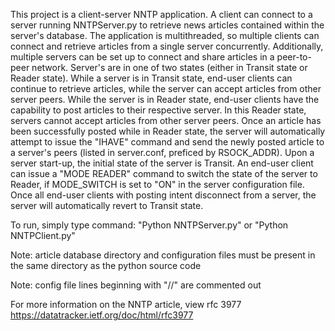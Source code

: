 
This project is a client-server NNTP application.  A client can connect to a server running NNTPServer.py to retrieve news articles contained within the server's database.  The application is multithreaded, so multiple clients can connect and retrieve articles from a single server concurrently.  Additionally, multiple servers can be set up to connect and share articles in a peer-to-peer network.  Server's are in one of two states (either in Transit state or Reader state). While a server is in Transit state, end-user clients can continue to retrieve articles, while the server can accept articles from other server peers.  While the server is in Reader state, end-user clients have the capability to post articles to their respective server.  In this Reader state, servers cannot accept articles from other server peers.  Once an article has been successfully posted while in Reader state, the server will automatically attempt to issue the "IHAVE" command and send the newly posted article to a server's peers (listed in server.conf, preficed by RSOCK_ADDR).  Upon a server start-up, the initial state of the server is Transit.  An end-user client can issue a "MODE READER" command to switch the state of the server to Reader, if MODE_SWITCH is set to "ON" in the server configuration file.  Once all end-user clients with posting intent disconnect from a server, the server will automatically revert to Transit state.

To run, simply type command:
    "Python NNTPServer.py" or "Python NNTPClient.py"

Note:  article database directory and configuration files must be present in the same directory
       as the python source code

Note:  config file lines beginning with "//" are commented out

For more information on the NNTP article, view rfc 3977 https://datatracker.ietf.org/doc/html/rfc3977
